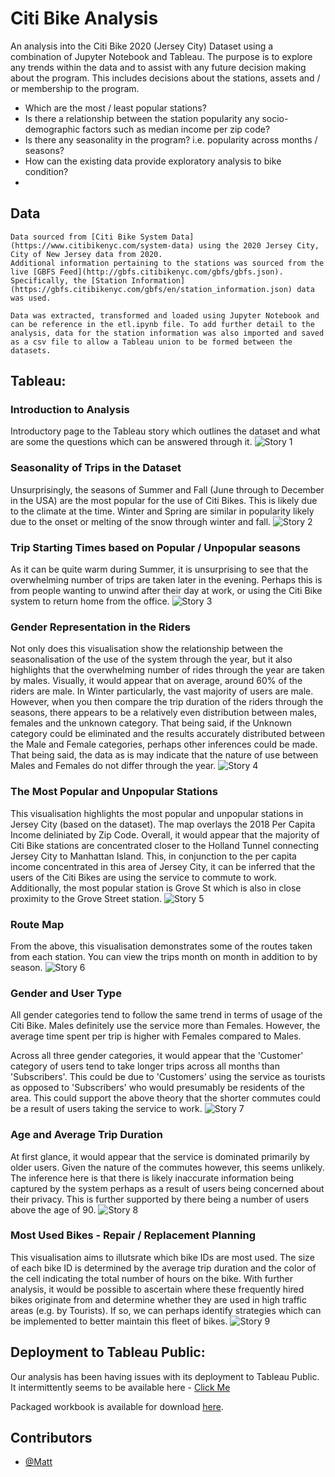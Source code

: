 # Citi Bike Analysis
An analysis into the Citi Bike 2020 (Jersey City) Dataset using a combination of Jupyter Notebook and Tableau. The purpose is to explore any trends within the data and to assist with any future decision making about the program. This includes decisions about the stations, assets and / or membership to the program.

* Which are the most / least popular stations?
* Is there a relationship between the station popularity any socio-demographic factors such as median income per zip code?
* Is there any seasonality in the program? i.e. popularity across months / seasons?
* How can the existing data provide exploratory analysis to bike condition?
* 
## Data
```
Data sourced from [Citi Bike System Data](https://www.citibikenyc.com/system-data) using the 2020 Jersey City, City of New Jersey data from 2020.
Additional information pertaining to the stations was sourced from the live [GBFS Feed](http://gbfs.citibikenyc.com/gbfs/gbfs.json). Specifically, the [Station Information](https://gbfs.citibikenyc.com/gbfs/en/station_information.json) data was used.

Data was extracted, transformed and loaded using Jupyter Notebook and can be reference in the etl.ipynb file. To add further detail to the analysis, data for the station information was also imported and saved as a csv file to allow a Tableau union to be formed between the datasets.
```
## Tableau:

### Introduction to Analysis

Introductory page to the Tableau story which outlines the dataset and what are some the questions which can be answered through it.
![Story 1](https://github.com/EpicTomatoSauce/citibike_analysis/blob/main/Images/Story%201.png?raw=true)

### Seasonality of Trips in the Dataset
Unsurprisingly, the seasons of Summer and Fall (June through to December in the USA) are the most popular for the use of Citi Bikes. This is likely due to the climate at the time. Winter and Spring are similar in popularity likely due to the onset or melting of the snow through winter and fall.
![Story 2](https://github.com/EpicTomatoSauce/citibike_analysis/blob/main/Images/Story%202.png?raw=true)

### Trip Starting Times based on Popular / Unpopular seasons
As it can be quite warm during Summer, it is unsurprising to see that the overwhelming number of trips are taken later in the evening. Perhaps this is from people wanting to unwind after their day at work, or using the Citi Bike system to return home from the office.
![Story 3](https://github.com/EpicTomatoSauce/citibike_analysis/blob/main/Images/Story%203.png?raw=true)

### Gender Representation in the Riders
Not only does this visualisation show the relationship between the seasonalisation of the use of the system through the year, but it also highlights that the overwhelming number of rides through the year are taken by males. Visually, it would appear that on average, around 60% of the riders are male. In Winter particularly, the vast majority of users are male. However, when you then compare the trip duration of the riders through the seasons, there appears to be a relatively even distribution between males, females and the unknown category. That being said, if the Unknown category could be eliminated and the results accurately distributed between the Male and Female categories, perhaps other inferences could be made. That being said, the data as is may indicate that the nature of use between Males and Females do not differ through the year.
![Story 4](https://github.com/EpicTomatoSauce/citibike_analysis/blob/main/Images/Story%204.png?raw=true)

### The Most Popular and Unpopular Stations
This visualisation highlights the most popular and unpopular stations in Jersey City (based on the dataset). The map overlays the 2018 Per Capita Income deliniated by Zip Code. Overall, it would appear that the majority of Citi Bike stations are concentrated closer to the Holland Tunnel connecting Jersey City to Manhattan Island. This, in conjunction to the per capita income concentrated in this area of Jersey City, it can be inferred that the users of the Citi Bikes are using the service to commute to work. Additionally, the most popular station is Grove St which is also in close proximity to the Grove Street station.
![Story 5](https://github.com/EpicTomatoSauce/citibike_analysis/blob/main/Images/Story%205.png?raw=true)

### Route Map
From the above, this visualisation demonstrates some of the routes taken from each station. You can view the trips month on month in addition to by season.
![Story 6](https://github.com/EpicTomatoSauce/citibike_analysis/blob/main/Images/Story%206.png?raw=true)

### Gender and User Type
All gender categories tend to follow the same trend in terms of usage of the Citi Bike. Males definitely use the service more than Females. However, the average time spent per trip is higher with Females compared to Males.

Across all three gender categories, it would appear that the 'Customer' category of users tend to take longer trips across all months than 'Subscribers'. This could be due to 'Customers' using the service as tourists as opposed to 'Subscribers' who would presumably be residents of the area. This could support the above theory that the shorter commutes could be a result of users taking the service to work.
![Story 7](https://github.com/EpicTomatoSauce/citibike_analysis/blob/main/Images/Story%207.png?raw=true)

### Age and Average Trip Duration
At first glance, it would appear that the service is dominated primarily by older users. Given the nature of the commutes however, this seems unlikely. The inference here is that there is likely inaccurate information being captured by the system perhaps as a result of users being concerned about their privacy. This is further supported by there being a number of users above the age of 90.
![Story 8](https://github.com/EpicTomatoSauce/citibike_analysis/blob/main/Images/Story%208.png?raw=true)

### Most Used Bikes - Repair / Replacement Planning
This visualisation aims to illutsrate which bike IDs are most used. The size of each bike ID is determined by the average trip duration and the color of the cell indicating the total number of hours on the bike. With further analysis, it would be possible to ascertain where these frequently hired bikes originate from and determine whether they are used in high traffic areas (e.g. by Tourists). If so, we can perhaps identify strategies which can be implemented to better maintain this fleet of bikes.
![Story 9](https://github.com/EpicTomatoSauce/citibike_analysis/blob/main/Images/Story%209.png?raw=true)

## Deployment to Tableau Public:
Our analysis has been having issues with its deployment to Tableau Public. It intermittently seems to be available here - [Click Me](https://public.tableau.com/app/profile/matt.vella/viz/CitiBikeSystemAnalysis/CitiBikeAnalysis)

Packaged workbook is available for download [here](https://drive.google.com/file/d/1kCFszrZY-wVOyYpHH-zlzRrhBHfELSbZ/view?usp=sharing).

## Contributors
- [@Matt](https://github.com/EpicTomatoSauce)